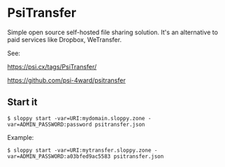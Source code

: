 # PsiTransfer

Simple open source self-hosted file sharing solution. It's an alternative to paid services like Dropbox, WeTransfer.

See:

https://psi.cx/tags/PsiTransfer/

https://github.com/psi-4ward/psitransfer

## Start it

```
$ sloppy start -var=URI:mydomain.sloppy.zone -var=ADMIN_PASSWORD:password psitransfer.json
```

Example:
```   
$ sloppy start -var=URI:mytransfer.sloppy.zone -var=ADMIN_PASSWORD:a03bfed9ac5583 psitransfer.json
```

